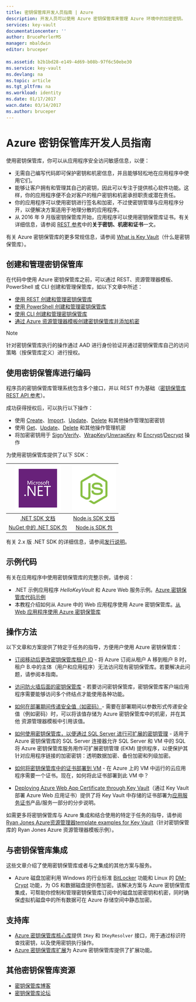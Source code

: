 ```yaml
---
title: 密钥保管库开发人员指南 | Azure
description: 开发人员可以使用 Azure 密钥保管库来管理 Azure 环境中的加密密钥。
services: key-vault
documentationcenter: ''
author: BrucePerlerMS
manager: mbaldwin
editor: bruceper

ms.assetid: b2b1bd28-e149-4d69-b08b-97f6c50ebe30
ms.service: key-vault
ms.devlang: na
ms.topic: article
ms.tgt_pltfrm: na
ms.workload: identity
ms.date: 01/17/2017
wacn.date: 03/14/2017
ms.author: bruceper
---
```


# Azure 密钥保管库开发人员指南
使用密钥保管库，你可以从应用程序安全访问敏感信息，以便：

- 无需自己编写代码即可保护密钥和机密信息，并且能够轻松地在应用程序中使用它们。
- 能够让客户拥有和管理其自己的密钥，因此可以专注于提供核心软件功能。这样，你的应用程序便不会对客户的租户密钥和机密承担职责或潜在责任。
- 你的应用程序可以使用密钥进行签名和加密，不过使密钥管理与应用程序分开，以便解决方案适用于地理分散的应用程序。
- 从 2016 年 9 月版密钥保管库开始，应用程序可以使用密钥保管库证书。有关详细信息，请参阅 [REST 参考](https://msdn.microsoft.com/zh-cn/library/azure/dn903623.aspx)中的**关于密钥、机密和证书**一文。

有关 Azure 密钥保管库的更多常规信息，请参阅 [What is Key Vault](./key-vault-whatis.md)（什么是密钥保管库）。

## 创建和管理密钥保管库
在代码中使用 Azure 密钥保管库之前，可以通过 REST、资源管理器模板、PowerShell 或 CLI 创建和管理保管库，如以下文章中所述：

- [使用 REST 创建和管理密钥保管库](https://msdn.microsoft.com/zh-cn/library/azure/mt620024.aspx)
- [使用 PowerShell 创建和管理密钥保管库](./key-vault-get-started.md)
- [使用 CLI 创建和管理密钥保管库](./key-vault-manage-with-cli.md)
- [通过 Azure 资源管理器模板创建密钥保管库并添加机密](../azure-resource-manager/resource-manager-template-keyvault.md)

> [!NOTE]
针对密钥保管库执行的操作通过 AAD 进行身份验证并通过密钥保管库自己的访问策略（按保管库定义）进行授权。
>
>

## 使用密钥保管库进行编码
程序员的密钥保管库管理系统包含多个接口，并以 REST 作为基础（[密钥保管库 REST API 参考](https://msdn.microsoft.com/zh-cn/library/azure/dn903609.aspx)）。

成功获得授权后，可以执行以下操作：

- 使用 [Create](https://msdn.microsoft.com/zh-cn/library/azure/dn903634.aspx)、[Import](https://msdn.microsoft.com/zh-cn/library/azure/dn903626.aspx)、[Update](https://msdn.microsoft.com/zh-cn/library/azure/dn903616.aspx)、[Delete](https://msdn.microsoft.com/zh-cn/library/azure/dn903611.aspx) 和其他操作管理加密密钥
- 使用 [Get](https://msdn.microsoft.com/zh-cn/library/azure/dn903633.aspx)、[Update](https://msdn.microsoft.com/zh-cn/library/azure/dn986818.aspx)、[Delete](https://msdn.microsoft.com/zh-cn/library/azure/dn903613.aspx) 和其他操作管理机密
- 将加密密钥用于 [Sign](https://msdn.microsoft.com/zh-cn/library/azure/dn878096.aspx)/[Verify](https://msdn.microsoft.com/zh-cn/library/azure/dn878082.aspx)、[WrapKey](https://msdn.microsoft.com/zh-cn/library/azure/dn878066.aspx)/[UnwrapKey](https://msdn.microsoft.com/zh-cn/library/azure/dn878079.aspx) 和 [Encrypt](https://msdn.microsoft.com/zh-cn/library/azure/dn878060.aspx)/[Decrypt](https://msdn.microsoft.com/zh-cn/library/azure/dn878097.aspx) 操作

为使用密钥保管库提供了以下 SDK：

| [![.NET](./media/key-vault-developers-guide/msft.netlogo_purple.png)](https://msdn.microsoft.com/zh-cn/library/mt765854.aspx) | [![Node.js](./media/key-vault-developers-guide/nodejs.png)](http://azure.github.io/azure-sdk-for-node/azure-arm-keyvault/latest) |
|:---:|:---:|
| [.NET SDK 文档](https://msdn.microsoft.com/zh-cn/library/mt765854.aspx) |[Node.js SDK 文档](http://azure.github.io/azure-sdk-for-node/azure-arm-keyvault/latest) |
| [NuGet 中的 .NET SDK 包](http://www.nuget.org/packages/Microsoft.Azure.KeyVault) |[Node.js SDK 包](https://www.npmjs.com/package/azure-keyvault) |

有关 2.x 版 .NET SDK 的详细信息，请参阅[发行说明](./key-vault-dotnet2api-release-notes.md)。

## 示例代码
有关在应用程序中使用密钥保管库的完整示例，请参阅：

- .NET 示例应用程序 *HelloKeyVault* 和 Azure Web 服务示例。[Azure 密钥保管库代码示例](http://www.microsoft.com/en-us/download/details.aspx?id=45343)
- 本教程介绍如何从 Azure 中的 Web 应用程序使用 Azure 密钥保管库。[从 Web 应用程序使用 Azure 密钥保管库](./key-vault-use-from-web-application.md)

## 操作方法
以下文章和方案提供了特定于任务的指导，方便用户使用 Azure 密钥保管库：

- [订阅移动后更改密钥保管库租户 ID](./key-vault-subscription-move-fix.md) - 将 Azure 订阅从租户 A 移到租户 B 时，租户 B.中的主体（用户和应用程序）无法访问现有密钥保管库。若要解决此问题，请参阅本指南。
- [访问防火墙后面的密钥保管库](./key-vault-access-behind-firewall.md) - 若要访问密钥保管库，密钥保管库客户端应用程序需要能够访问多个终结点才能使用各种功能。

- [如何在部署期间传递安全值（如密码）](../azure-resource-manager/resource-manager-keyvault-parameter.md)- 需要在部署期间以参数形式传递安全值（例如密码）时，可以将该值存储为 Azure 密钥保管库中的机密，并在其他 资源管理器模板中引用该值。
- [如何使用密钥保管库，以便通过 SQL Server 进行可扩展的密钥管理](https://msdn.microsoft.com/zh-cn/library/dn198405.aspx) - 适用于 Azure 密钥保管库的 SQL Server 连接器允许 SQL Server 和 VM 中的 SQL 将 Azure 密钥保管库服务用作可扩展密钥管理 (EKM) 提供程序，以便保护其针对应用程序链接的加密密钥：透明数据加密、备份加密和列级加密。
- [如何将密钥保管库中的证书部署到 VM](https://blogs.technet.microsoft.com/kv/2015/07/14/deploy-certificates-to-vms-from-customer-managed-key-vault/) - 在 Azure 上的 VM 中运行的云应用程序需要一个证书。现在，如何将此证书部署到此 VM 中？
- [Deploying Azure Web App Certificate through Key Vault](https://blogs.msdn.microsoft.com/appserviceteam/2016/05/24/deploying-azure-web-app-certificate-through-key-vault/)（通过 Key Vault 部署 Azure Web 应用证书）提供了将 Key Vault 中存储的证书部署为[应用服务证书](https://azure.microsoft.com/zh-cn/blog/internals-of-app-service-certificate/)产品/服务一部分的分步说明。

如需更多将密钥保管库与 Azure 集成和结合使用的特定于任务的指导，请参阅 [Ryan Jones Azure资源管理器template examples for Key Vault](https://github.com/rjmax/ArmExamples/tree/master/keyvaultexamples)（针对密钥保管库的 Ryan Jones Azure 资源管理器模板示例）。

## 与密钥保管库集成
这些文章介绍了使用密钥保管库或者与之集成的其他方案与服务。

- Azure 磁盘加密利用 Windows 的行业标准 [BitLocker](https://technet.microsoft.com/zh-cn/library/cc732774.aspx) 功能和 Linux 的 [DM-Crypt](https://en.wikipedia.org/wiki/Dm-crypt) 功能，为 OS 和数据磁盘提供卷加密。该解决方案与 Azure 密钥保管库集成，可帮助你控制和管理密钥保管库订阅中的磁盘加密密钥和机密，同时确保虚拟机磁盘中的所有数据可在 Azure 存储空间中静态加密。

## 支持库
- [Azure 密钥保管库核心库](http://www.nuget.org/packages/Microsoft.Azure.KeyVault.Core)提供 `IKey` 和 `IKeyResolver` 接口，用于通过标识符查找密钥，以及使用密钥执行操作。
- [Azure 密钥保管库扩展](http://www.nuget.org/packages/Microsoft.Azure.KeyVault.Extensions)为 Azure 密钥保管库提供了扩展功能。

## 其他密钥保管库资源
- [密钥保管库博客](http://aka.ms/kvblog)
- [密钥保管库论坛](http://aka.ms/kvforum)

<!---HONumber=Mooncake_0306_2017-->
<!--Update_Description: wording update-->